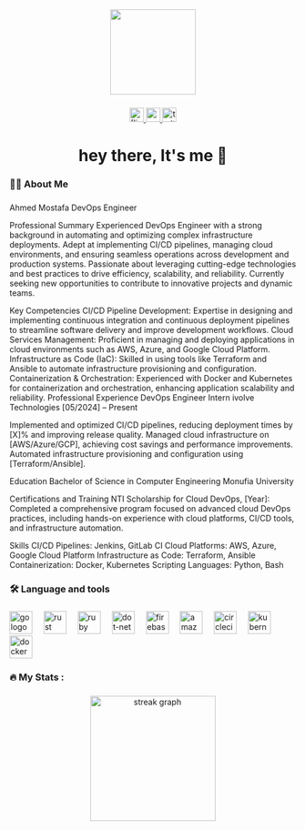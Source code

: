 <div align="center">
  <img height="150" src="https://ralfneubauer.info/wp-content/uploads/2021/01/DevZapOps.gif"  />
</div>

###

<div align="center">
  <a href="https://www.linkedin.com/in/ahmed-mostafa-saad-92171320a/" target="_blank">
  <img src="https://img.shields.io/static/v1?message=LinkedIn&logo=Linkedin&label=&color=0077B5&logoColor=white&labelColor=&style=for-the-badge" height="25" alt="[linkedin logo](https://www.linkedin.com/in/ahmed-mostafa-saad-92171320a/)"  />
  </a>
  <a href="https://www.facebook.com/hmadmostafasaad" target="_blank">
  <img src="https://img.shields.io/static/v1?message=Facebook&logo=facebook&label=&color=1DA1F2&logoColor=white&labelColor=&style=for-the-badge" height="25" alt="youtube logo"  />
  </a>
    <a href="https://drive.google.com/file/d/1ISMUuT5O0OphT0XEKKRa9h-_2FeoEamU/view?usp=sharing" target="_blank">
  <img src="https://img.shields.io/static/v1?message=My CV&logo=google drive&label=&color=FF0000&logoColor=white&labelColor=&style=for-the-badge" height="25" alt="twitter logo"  />
    </a>
</div>



###

<h1 align="center">hey there, It's me  👋</h1>

###

<h3 align="left">👩‍💻  About Me</h3>

###

<p align="left">

Ahmed Mostafa
DevOps Engineer

Professional Summary
Experienced DevOps Engineer with a strong background in automating and optimizing complex infrastructure deployments. Adept at implementing CI/CD pipelines, managing cloud environments, and ensuring seamless operations across development and production systems. Passionate about leveraging cutting-edge technologies and best practices to drive efficiency, scalability, and reliability. Currently seeking new opportunities to contribute to innovative projects and dynamic teams.

Key Competencies
CI/CD Pipeline Development: Expertise in designing and implementing continuous integration and continuous deployment pipelines to streamline software delivery and improve development workflows.
Cloud Services Management: Proficient in managing and deploying applications in cloud environments such as AWS, Azure, and Google Cloud Platform.
Infrastructure as Code (IaC): Skilled in using tools like Terraform and Ansible to automate infrastructure provisioning and configuration.
Containerization & Orchestration: Experienced with Docker and Kubernetes for containerization and orchestration, enhancing application scalability and reliability.
Professional Experience
DevOps Engineer Intern
ivolve Technologies
[05/2024] – Present

Implemented and optimized CI/CD pipelines, reducing deployment times by [X]% and improving release quality.
Managed cloud infrastructure on [AWS/Azure/GCP], achieving cost savings and performance improvements.
Automated infrastructure provisioning and configuration using [Terraform/Ansible].

Education
Bachelor of Science in Computer Engineering
Monufia University

Certifications and Training
NTI Scholarship for Cloud DevOps, [Year]: Completed a comprehensive program focused on advanced cloud DevOps practices, including hands-on experience with cloud platforms, CI/CD tools, and infrastructure automation.

Skills
CI/CD Pipelines: Jenkins, GitLab CI
Cloud Platforms: AWS, Azure, Google Cloud Platform
Infrastructure as Code: Terraform, Ansible
Containerization: Docker, Kubernetes
Scripting Languages: Python, Bash
###

<h3 align="left">🛠 Language and tools</h3>

###

<div align="left">
  <img src="https://cdn.jsdelivr.net/gh/devicons/devicon/icons/go/go-original-wordmark.svg" height="40" alt="go logo"  />
  <img width="12" />
  <img src="https://cdn.jsdelivr.net/gh/devicons/devicon/icons/rust/rust-plain.svg" height="40" alt="rust logo"  />
  <img width="12" />
  <img src="https://cdn.jsdelivr.net/gh/devicons/devicon/icons/ruby/ruby-plain-wordmark.svg" height="40" alt="ruby logo"  />
  <img width="12" />
  <img src="https://cdn.jsdelivr.net/gh/devicons/devicon/icons/dot-net/dot-net-plain-wordmark.svg" height="40" alt="dot-net logo"  />
  <img width="12" />
  <img src="https://cdn.jsdelivr.net/gh/devicons/devicon/icons/firebase/firebase-plain-wordmark.svg" height="40" alt="firebase logo"  />
  <img width="12" />
  <img src="https://cdn.jsdelivr.net/gh/devicons/devicon/icons/amazonwebservices/amazonwebservices-original.svg" height="40" alt="amazonwebservices logo"  />
  <img width="12" />
  <img src="https://cdn.jsdelivr.net/gh/devicons/devicon/icons/circleci/circleci-plain.svg" height="40" alt="circleci logo"  />
  <img width="12" />
  <img src="https://cdn.jsdelivr.net/gh/devicons/devicon/icons/kubernetes/kubernetes-plain.svg" height="40" alt="kubernetes logo"  />
  <img width="12" />
  <img src="https://cdn.jsdelivr.net/gh/devicons/devicon/icons/docker/docker-plain-wordmark.svg" height="40" alt="docker logo"  />
</div>

###

<h3 align="left">🔥   My Stats :</h3>

###

<div align="center">
  <img src="https://streak-stats.demolab.com?user=maurodesouza&locale=en&mode=daily&theme=dark&hide_border=false&border_radius=5&order=3" height="220" alt="streak graph"  />
</div>

###
